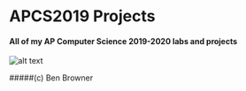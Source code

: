 # APCS2019 Projects
#### All of my AP Computer Science 2019-2020 labs and projects

![alt text](http://pm1.narvii.com/7348/e03a551ea4acf577276bc2ded878d070b429076ar1-1024-419v2_uhq.jpg "gaming")


#####(c) Ben Browner
